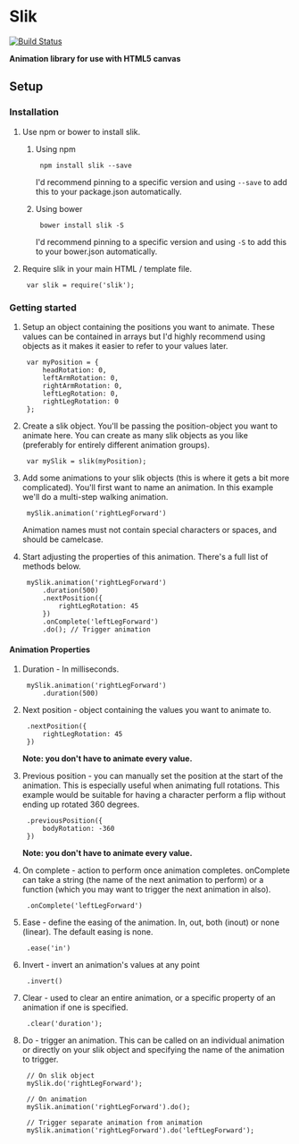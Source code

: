 # Slik

[![Build Status](https://travis-ci.org/JakeSidSmith/slik.svg?branch=master)](https://travis-ci.org/JakeSidSmith/slik)

__Animation library for use with HTML5 canvas__

## Setup

### Installation

1. Use npm or bower to install slik.

    1. Using npm

            npm install slik --save

        I'd recommend pinning to a specific version and using `--save` to add this to your package.json automatically.

    1. Using bower

            bower install slik -S

        I'd recommend pinning to a specific version and using `-S` to add this to your bower.json automatically.

1. Require slik in your main HTML / template file.

        var slik = require('slik');

### Getting started

1. Setup an object containing the positions you want to animate. These values can be contained in arrays but I'd highly recommend using objects as it makes it easier to refer to your values later.

        var myPosition = {
            headRotation: 0,
            leftArmRotation: 0,
            rightArmRotation: 0,
            leftLegRotation: 0,
            rightLegRotation: 0
        };

1. Create a slik object. You'll be passing the position-object you want to animate here. You can create as many slik objects as you like (preferably for entirely different animation groups).

        var mySlik = slik(myPosition);

1. Add some animations to your slik objects (this is where it gets a bit more complicated). You'll first want to name an animation. In this example we'll do a multi-step walking animation.

        mySlik.animation('rightLegForward')

    Animation names must not contain special characters or spaces, and should be camelcase.

1. Start adjusting the properties of this animation. There's a full list of methods below.

        mySlik.animation('rightLegForward')
            .duration(500)
            .nextPosition({
                rightLegRotation: 45
            })
            .onComplete('leftLegForward')
            .do(); // Trigger animation

#### Animation Properties

1. Duration - In milliseconds.

        mySlik.animation('rightLegForward')
            .duration(500)

1. Next position - object containing the values you want to animate to.

        .nextPosition({
            rightLegRotation: 45
        })

    **Note: you don't have to animate every value.**

1. Previous position - you can manually set the position at the start of the animation. This is especially useful when animating full rotations. This example would be suitable for having a character perform a flip without ending up rotated 360 degrees.

        .previousPosition({
            bodyRotation: -360
        })

    **Note: you don't have to animate every value.**

1. On complete - action to perform once animation completes. onComplete can take a string (the name of the next animation to perform) or a function (which you may want to trigger the next animation in also).

        .onComplete('leftLegForward')

1. Ease - define the easing of the animation. In, out, both (inout) or none (linear). The default easing is none.

        .ease('in')

1. Invert - invert an animation's values at any point

        .invert()

1. Clear - used to clear an entire animation, or a specific property of an animation if one is specified.

        .clear('duration');

1. Do - trigger an animation. This can be called on an individual animation or directly on your slik object and specifying the name of the animation to trigger.

        // On slik object
        mySlik.do('rightLegForward');

        // On animation
        mySlik.animation('rightLegForward').do();

        // Trigger separate animation from animation
        mySlik.animation('rightLegForward').do('leftLegForward');
